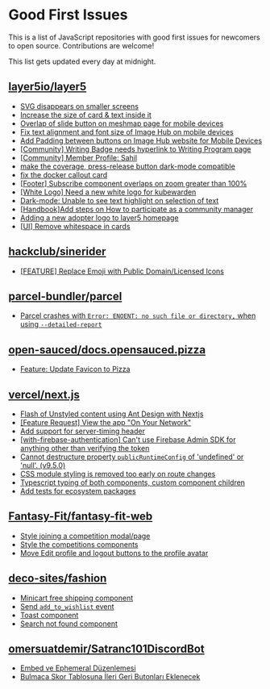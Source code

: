 # Good First Issues

This is a list of JavaScript repositories with good first issues for newcomers to open source. Contributions are welcome!

This list gets updated every day at midnight.

## [layer5io/layer5](https://github.com/layer5io/layer5)

- [ SVG disappears on smaller screens](https://github.com/layer5io/layer5/issues/4191)
- [Increase the size of card & text inside it](https://github.com/layer5io/layer5/issues/4139)
- [Overlap of slide button on meshmap page for mobile devices](https://github.com/layer5io/layer5/issues/4187)
- [Fix text alignment and font size of Image Hub on mobile devices](https://github.com/layer5io/layer5/issues/4185)
- [Add Padding between buttons on Image Hub website for Mobile Devices](https://github.com/layer5io/layer5/issues/4183)
- [[Community] Writing Badge needs hyperlink to Writing Program page](https://github.com/layer5io/layer5/issues/4107)
- [[Community] Member Profile: Sahil](https://github.com/layer5io/layer5/issues/4167)
- [make the coverage, press-release button dark-mode compatible](https://github.com/layer5io/layer5/issues/4140)
- [fix the docker callout card ](https://github.com/layer5io/layer5/issues/4134)
- [[Footer] Subscribe component overlaps on zoom greater than 100%](https://github.com/layer5io/layer5/issues/3865)
- [[White Logo] Need a new white logo for kubewarden](https://github.com/layer5io/layer5/issues/3430)
- [Dark-mode: Unable to see text highlight on selection of text](https://github.com/layer5io/layer5/issues/3663)
- [[Handbook]Add steps on How to participate as a community manager](https://github.com/layer5io/layer5/issues/3795)
- [Adding a new adopter logo to layer5 homepage](https://github.com/layer5io/layer5/issues/4089)
- [[UI] Remove whitespace in cards](https://github.com/layer5io/layer5/issues/3853)

## [hackclub/sinerider](https://github.com/hackclub/sinerider)

- [[FEATURE] Replace Emoji with Public Domain/Licensed Icons](https://github.com/hackclub/sinerider/issues/201)

## [parcel-bundler/parcel](https://github.com/parcel-bundler/parcel)

- [Parcel crashes with `Error: ENOENT: no such file or directory,` when using `--detailed-report`](https://github.com/parcel-bundler/parcel/issues/7816)

## [open-sauced/docs.opensauced.pizza](https://github.com/open-sauced/docs.opensauced.pizza)

- [Feature: Update Favicon to Pizza](https://github.com/open-sauced/docs.opensauced.pizza/issues/80)

## [vercel/next.js](https://github.com/vercel/next.js)

- [Flash of Unstyled content using Ant Design with Nextjs](https://github.com/vercel/next.js/issues/48483)
- [[Feature Request] View the app "On Your Network"](https://github.com/vercel/next.js/issues/11367)
- [Add support for server-timing header](https://github.com/vercel/next.js/issues/12382)
- [[with-firebase-authentication] Can't use Firebase Admin SDK for anything other than verifying the token](https://github.com/vercel/next.js/issues/14139)
- [Cannot destructure property `publicRuntimeConfig` of 'undefined' or 'null'. (v9.5.0)](https://github.com/vercel/next.js/issues/15568)
- [CSS module styling is removed too early on route changes](https://github.com/vercel/next.js/issues/17464)
- [Typescript typing of both <Head /> components, custom component children](https://github.com/vercel/next.js/issues/19168)
- [Add tests for ecosystem packages](https://github.com/vercel/next.js/issues/31690)

## [Fantasy-Fit/fantasy-fit-web](https://github.com/Fantasy-Fit/fantasy-fit-web)

- [Style joining a competition modal/page](https://github.com/Fantasy-Fit/fantasy-fit-web/issues/103)
- [Style the competitions components](https://github.com/Fantasy-Fit/fantasy-fit-web/issues/99)
- [Move Edit profile and logout buttons to the profile avatar](https://github.com/Fantasy-Fit/fantasy-fit-web/issues/98)

## [deco-sites/fashion](https://github.com/deco-sites/fashion)

- [Minicart free shipping component](https://github.com/deco-sites/fashion/issues/112)
- [Send `add_to_wishlist` event](https://github.com/deco-sites/fashion/issues/151)
- [Toast component](https://github.com/deco-sites/fashion/issues/150)
- [Search not found component](https://github.com/deco-sites/fashion/issues/111)

## [omersuatdemir/Satranc101DiscordBot](https://github.com/omersuatdemir/Satranc101DiscordBot)

- [Embed ve Ephemeral Düzenlemesi](https://github.com/omersuatdemir/Satranc101DiscordBot/issues/85)
- [Bulmaca Skor Tablosuna İleri Geri Butonları Eklenecek](https://github.com/omersuatdemir/Satranc101DiscordBot/issues/82)

